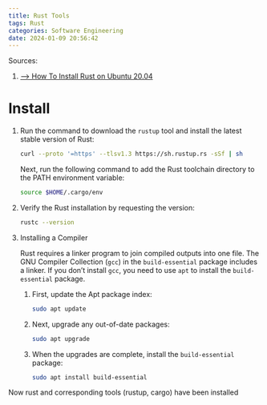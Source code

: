 ```yaml
---
title: Rust Tools
tags: Rust
categories: Software Engineering
date: 2024-01-09 20:56:42
---
```



Sources:

1. [--> How To Install Rust on Ubuntu 20.04](https://www.digitalocean.com/community/tutorials/install-rust-on-ubuntu-linux)

<!--more-->

# Install



1. Run the command to download the `rustup` tool and install the latest stable version of Rust:

   ```bash
   curl --proto '=https' --tlsv1.3 https://sh.rustup.rs -sSf | sh
   ```

   Next, run the following command to add the Rust toolchain directory to the PATH environment variable:

   ```bash
   source $HOME/.cargo/env
   ```

2. Verify the Rust installation by requesting the version:

   ```bash
   rustc --version
   ```

3. Installing a Compiler

   Rust requires a linker program to join compiled outputs into one file. The GNU Compiler Collection (`gcc`) in the `build-essential` package includes a linker. If you don’t install `gcc`, you need to use `apt` to install the `build-essential` package.

   1. First, update the Apt package index:

      ```bash
      sudo apt update
      ```

   2. Next, upgrade any out-of-date packages:

      ```bash
      sudo apt upgrade
      ```

   3. When the upgrades are complete, install the `build-essential` package:

      ```bash
      sudo apt install build-essential
      ```

Now rust and corresponding tools (rustup, cargo) have been installed
